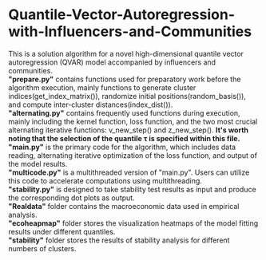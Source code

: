 # Quantile-Vector-Autoregression-with-Influencers-and-Communities
This is a solution algorithm for a novel high-dimensional quantile vector autoregression (QVAR) model accompanied by influencers and communities.<br>
**"prepare.py"** contains functions used for preparatory work before the algorithm execution, mainly functions to generate cluster indices(get_index_matrix()), randomize initial positions(random_basis()), and compute inter-cluster distances(index_dist()).<br>
**"alternating.py"** contains frequently used functions during execution, mainly including the kernel function, loss function, and the two most crucial alternating iterative functions: v_new_step() and z_new_step(). **It's worth noting that the selection of the quantile τ is specified within this file.**<br>
**"main.py"** is the primary code for the algorithm, which includes data reading, alternating iterative optimization of the loss function, and output of the model results.<br>
**"multicode.py"** is a multithreaded version of "main.py". Users can utilize this code to accelerate computations using multithreading.<br>
**"stability.py"** is designed to take stability test results as input and produce the corresponding dot plots as output.<br>
**"Realdata"** folder contains the macroeconomic data used in empirical analysis.<br>
**"ecoheapmap"** folder stores the visualization heatmaps of the model fitting results under different quantiles.<br>
**"stability"** folder stores the results of stability analysis for different numbers of clusters.<br>
